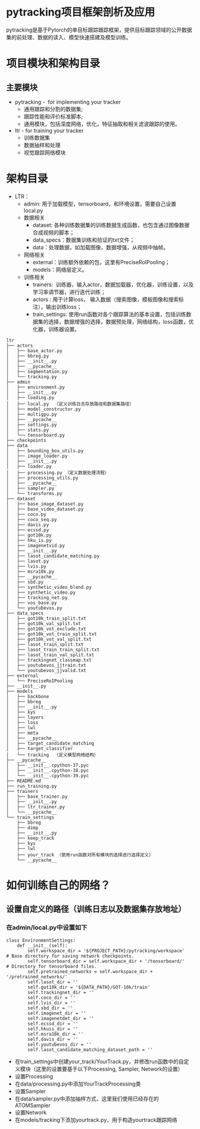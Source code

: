 # pytracking项目框架剖析及应用
pytracking是基于Pytorch的单目标跟踪跟踪框架，提供目标跟踪领域的公开数据集的前处理、数据的读入、模型快速搭建及模型训练。

# 项目模块和架构目录
## 主要模块
* pytracking -  for implementing your tracker
    * 通用跟踪和分割的数据集;
    * 跟踪性能和评价标准脚本;
    * 通用模块，包括深度网络，优化，特征抽取和相关滤波跟踪的使用。
* ltr - for training your tracker  
    * 训练数据集
    * 数据抽样和处理
    * 视觉跟踪网络模块

# 架构目录
* LTR：
    * admin: 用于加载模型，tensorboard，和环境设置，需要自己设置local.py
    * 数据相关 
        * dataset: 各种训练数据集的训练数据生成函数，也包含通过图像数据合成视频的脚本；
        * data_specs：数据集训练和验证的txt文件；
        * data：处理数据，如加载图像，数据增强，从视频中抽帧。
    * 网络相关 
        * external：训练额外依赖的包，这里有PreciseRoIPooling；
        * models：网络层定义。
    * 训练相关 
        * trainers:  训练器，输入actor，数据加载器，优化器，训练设置，以及学习率调节器，进行迭代训练；
        * actors : 用于计算loss， 输入数据（搜索图像，模板图像和搜索标注），输出训练loss；
        * train_settings: 使用run函数对各个跟踪算法的基本设置，包括训练数据集的选择，数据增强的选择，数据预处理，网络结构，loss函数，优化器，训练器设置。

```
ltr 
├── actors
│   ├── base_actor.py
│   ├── bbreg.py
│   ├── __init__.py
│   ├── __pycache__
│   ├── segmentation.py
│   └── tracking.py
├── admin
│   ├── environment.py
│   ├── __init__.py
│   ├── loading.py
│   ├── local.py  （定义训练日志存放路径和数据集路径）
│   ├── model_constructor.py
│   ├── multigpu.py
│   ├── __pycache__
│   ├── settings.py
│   ├── stats.py
│   └── tensorboard.py
├── checkpoints
├── data
│   ├── bounding_box_utils.py
│   ├── image_loader.py
│   ├── __init__.py
│   ├── loader.py
│   ├── processing.py （定义数据处理流程）
│   ├── processing_utils.py
│   ├── __pycache__
│   ├── sampler.py
│   └── transforms.py
├── dataset
│   ├── base_image_dataset.py
│   ├── base_video_dataset.py
│   ├── coco.py
│   ├── coco_seq.py
│   ├── davis.py
│   ├── ecssd.py
│   ├── got10k.py
│   ├── hku_is.py
│   ├── imagenetvid.py
│   ├── __init__.py
│   ├── lasot_candidate_matching.py
│   ├── lasot.py
│   ├── lvis.py
│   ├── msra10k.py
│   ├── __pycache__
│   ├── sbd.py
│   ├── synthetic_video_blend.py
│   ├── synthetic_video.py
│   ├── tracking_net.py
│   ├── vos_base.py
│   └── youtubevos.py
├── data_specs
│   ├── got10k_train_split.txt
│   ├── got10k_val_split.txt
│   ├── got10k_vot_exclude.txt
│   ├── got10k_vot_train_split.txt
│   ├── got10k_vot_val_split.txt
│   ├── lasot_train_split.txt
│   ├── lasot_train_train_split.txt
│   ├── lasot_train_val_split.txt
│   ├── trackingnet_classmap.txt
│   ├── youtubevos_jjtrain.txt
│   └── youtubevos_jjvalid.txt
├── external
│   └── PreciseRoIPooling
├── __init__.py
├── models
│   ├── backbone
│   ├── bbreg
│   ├── __init__.py
│   ├── kys
│   ├── layers
│   ├── loss
│   ├── lwl
│   ├── meta
│   ├── __pycache__
│   ├── target_candidate_matching
│   ├── target_classifier
│   └── tracking  （定义模型网络结构）
├── __pycache__
│   ├── __init__.cpython-37.pyc
│   ├── __init__.cpython-38.pyc
│   └── __init__.cpython-39.pyc
├── README.md
├── run_training.py
├── trainers
│   ├── base_trainer.py
│   ├── __init__.py
│   ├── ltr_trainer.py
│   └── __pycache__
└── train_settings
    ├── bbreg
    ├── dimp
    ├── __init__.py
    ├── keep_track
    ├── kys
    ├── lwl
    ├── your_track （使用run函数对所有模块的选择进行选择定义）
    └── __pycache__
```

# 如何训练自己的网络？
## 设置自定义的路径（训练日志以及数据集存放地址） 
### 在admin/local.py中设置如下 
```
class EnvironmentSettings:
    def __init__(self):
        self.workspace_dir = '${PROJECT_PATH}/pytracking/workspace'    # Base directory for saving network checkpoints.
        self.tensorboard_dir = self.workspace_dir + '/tensorboard/'    # Directory for tensorboard files.
        self.pretrained_networks = self.workspace_dir + '/pretrained_networks/'
        self.lasot_dir = ''
        self.got10k_dir = '${DATA_PATH}/GOT-10k/train'
        self.trackingnet_dir = ''
        self.coco_dir = ''
        self.lvis_dir = ''
        self.sbd_dir = ''
        self.imagenet_dir = ''
        self.imagenetdet_dir = ''
        self.ecssd_dir = ''
        self.hkuis_dir = ''
        self.msra10k_dir = ''
        self.davis_dir = ''
        self.youtubevos_dir = ''
        self.lasot_candidate_matching_dataset_path = ''
```
* 在train_settings中创建your_track/YourTrack.py，并修改run函数中的自定义模块（这里的设置要基于以下Processing, Sampler, Network的设置）
* 设置Processing 
* 在data/processing.py中添加YourTrackProcessing类
* 设置Sampler 
* 在data/sampler.py中添加抽样方式，这里我们使用已经存在的ATOMSampler
* 设置Network 
* 在models/tracking下添加yourtrack.py，用于构造yourtrack跟踪网络